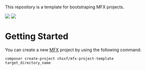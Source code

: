 This repository is a template for bootstraping MFX projects.

![](https://img.shields.io/badge/php-8.1%2B-7A86B8)
[![](https://img.shields.io/badge/gitmoji-%20😜%20😍-FFDD67.svg)](https://gitmoji.dev/)

# Getting Started

You can create a new [MFX](https://github.com/chsxf/mfx) project by using the following command:

```
composer create-project chsxf/mfx-project-template target_directory_name
```
